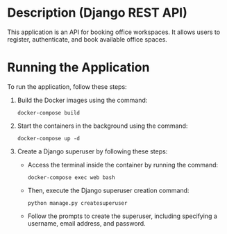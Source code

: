 # Description (Django REST API)

This application is an API for booking office workspaces. It allows users to register, authenticate, and book available office spaces.

# Running the Application

To run the application, follow these steps:

1. Build the Docker images using the command:
    ```
    docker-compose build
    ```

2. Start the containers in the background using the command:
    ```
    docker-compose up -d
    ```

3. Create a Django superuser by following these steps:
    - Access the terminal inside the container by running the command:
      ```
      docker-compose exec web bash
      ```
    - Then, execute the Django superuser creation command:
      ```
      python manage.py createsuperuser
      ```
    - Follow the prompts to create the superuser, including specifying a username, email address, and password.
